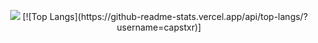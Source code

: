 <p align="center">
  <img src="https://github-readme-stats.vercel.app/api?username=capstxr&theme=dark&show_icons=true">
  [![Top Langs](https://github-readme-stats.vercel.app/api/top-langs/?username=capstxr)]
</p>
